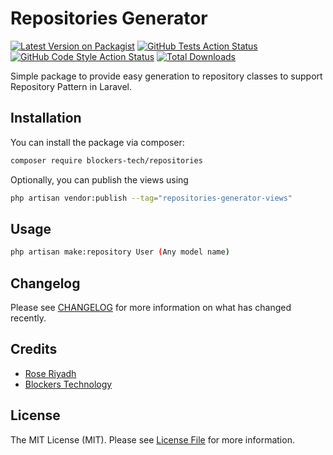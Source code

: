 # Repositories Generator

[![Latest Version on Packagist](https://img.shields.io/packagist/v/blockers-tech/repositories-generator.svg?style=flat-square)](https://packagist.org/packages/blockers-tech/repositories)
[![GitHub Tests Action Status](https://img.shields.io/github/actions/workflow/status/blockers-tech/repositories-generator/run-tests.yml?branch=main&label=tests&style=flat-square)](https://github.com/blockers-tech/repositories/actions?query=workflow%3Arun-tests+branch%3Amain)
[![GitHub Code Style Action Status](https://img.shields.io/github/actions/workflow/status/blockers-tech/repositories-generator/fix-php-code-style-issues.yml?branch=main&label=code%20style&style=flat-square)](https://github.com/blockers-tech/repositories/actions?query=workflow%3A"Fix+PHP+code+style+issues"+branch%3Amain)
[![Total Downloads](https://img.shields.io/packagist/dt/blockers-tech/repositories-generator.svg?style=flat-square)](https://packagist.org/packages/blockers-tech/repositories)

Simple package to provide easy generation to repository classes to support Repository Pattern in Laravel.

## Installation

You can install the package via composer:

```bash
composer require blockers-tech/repositories
```



Optionally, you can publish the views using

```bash
php artisan vendor:publish --tag="repositories-generator-views"
```

## Usage

```bash
php artisan make:repository User (Any model name)
```

## Changelog

Please see [CHANGELOG](CHANGELOG.md) for more information on what has changed recently.

## Credits

- [Rose Riyadh](https://github.com/roseriyadh)
- [Blockers Technology](https://github.com/blockers-tech)

## License

The MIT License (MIT). Please see [License File](LICENSE.md) for more information.
